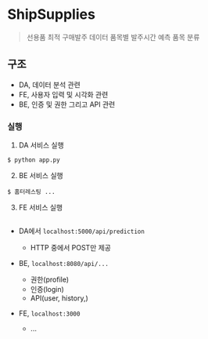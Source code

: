 # ShipSupplies
> 선용품 최적 구매발주 데이터
  품목별 발주시간 예측
  품목 분류

## 구조
 - DA, 데이터 분석 관련
 - FE, 사용자 입력 및 시각화 관련
 - BE, 인증 및 권한 그리고 API 관련

### 실행

1. DA 서비스 실행
```
$ python app.py
```

2. BE 서비스 실행
```
$ 홈터레스팅 ...
```
3. FE 서비스 실행
```
```

 - DA에서 `localhost:5000/api/prediction `
    - HTTP 중에서 POST만 제공
 - BE, `localhost:8080/api/...`
    - 권한(profile)
    - 인증(login)
    - API(user, history,)
    
- FE, `localhost:3000`
    - ...


